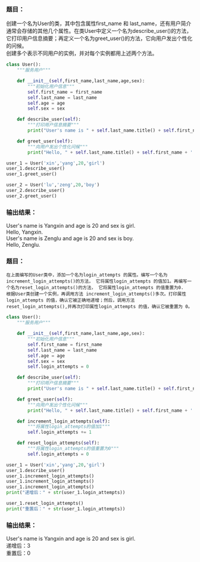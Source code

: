 ### 题目：
创建一个名为User的类，其中包含属性first_name 和 last_name，还有用户简介通常会存储的其他几个属性。在类User中定义一个名为describe_user()的方法，它打印用户信息摘要；再定义一个名为greet_user()的方法，它向用户发出个性化的问候。    
创建多个表示不同用户的实例，并对每个实例都用上述两个方法。

``` python
class User():
    """服务用户"""

    def __init__(self,first_name,last_name,age,sex):
        """初始化用户信息"""
        self.first_name = first_name
        self.last_name = last_name
        self.age = age
        self.sex = sex

    def describe_user(self):
        """打印用户信息摘要"""
        print("User's name is " + self.last_name.title() + self.first_name + " and age is " + str(self.age) + " and sex is " + self.sex + ".")

    def greet_user(self):
        """向用户发出个性化问候"""
        print("Hello, " + self.last_name.title() + self.first_name + '.')

user_1 = User('xin','yang',20,'girl')
user_1.describe_user()
user_1.greet_user()

user_2 = User('lu','zeng',20,'boy')
user_2.describe_user()
user_2.greet_user()

```

### 输出结果：  
User's name is Yangxin and age is 20 and sex is girl.   
Hello, Yangxin.    
User's name is Zenglu and age is 20 and sex is boy.   
Hello, Zenglu.   


### 题目：
    在上面编写的User类中，添加一个名为login_attempts 的属性。编写一个名为 increment_login_attempts()的方法， 它将属性login_attempts 的值加1。再编写一个名为reset_login_attempts()的方法， 它将属性login_attempts 的值重置为0.   
    根据User类创建一个实例，再调用方法 increment_login_attempts()多次。打印属性login_attempts 的值，确认它被正确地递增；然后，调用方法reset_login_attempts(),并再次打印属性login_attempts 的值，确认它被重置为 0。
    
``` python 
class User():
    """服务用户"""

    def __init__(self,first_name,last_name,age,sex):
        """初始化用户信息"""
        self.first_name = first_name
        self.last_name = last_name
        self.age = age
        self.sex = sex
        self.login_attempts = 0

    def describe_user(self):
        """打印用户信息摘要"""
        print("User's name is " + self.last_name.title() + self.first_name + " and age is " + str(self.age) + " and sex is " + self.sex + ".")

    def greet_user(self):
        """向用户发出个性化问候"""
        print("Hello, " + self.last_name.title() + self.first_name + '.')

    def increment_login_attempts(self):
        """将属性login_attempts的值加1"""
        self.login_attempts += 1

    def reset_login_attempts(self):
        """将属性login_attempts的值重置为0"""
        self.login_attempts = 0

user_1 = User('xin','yang',20,'girl')
user_1.describe_user()
user_1.increment_login_attempts()
user_1.increment_login_attempts()
user_1.increment_login_attempts()
print("递增后：" + str(user_1.login_attempts))

user_1.reset_login_attempts()
print("重置后：" + str(user_1.login_attempts))

```


### 输出结果：
User's name is Yangxin and age is 20 and sex is girl.    
递增后：3   
重置后：0   
    
